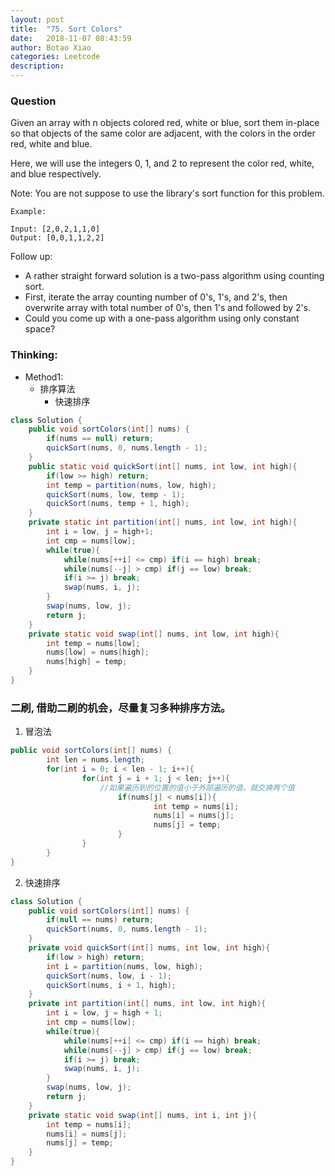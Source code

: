 ```yaml
---
layout: post
title:  "75. Sort Colors"
date:   2018-11-07 08:43:59
author: Botao Xiao
categories: Leetcode
description:
---
```

### Question
Given an array with n objects colored red, white or blue, sort them in-place so that objects of the same color are adjacent, with the colors in the order red, white and blue.

Here, we will use the integers 0, 1, and 2 to represent the color red, white, and blue respectively.

Note: You are not suppose to use the library's sort function for this problem.

```
Example:

Input: [2,0,2,1,1,0]
Output: [0,0,1,1,2,2]
```

Follow up:
* A rather straight forward solution is a two-pass algorithm using counting sort.
* First, iterate the array counting number of 0's, 1's, and 2's, then overwrite array with total number of 0's, then 1's and followed by 2's.
* Could you come up with a one-pass algorithm using only constant space?


### Thinking:
* Method1:
	* 排序算法
		* 快速排序

```Java
class Solution {
    public void sortColors(int[] nums) {
        if(nums == null) return;
        quickSort(nums, 0, nums.length - 1);
    }
    public static void quickSort(int[] nums, int low, int high){
        if(low >= high) return;
        int temp = partition(nums, low, high);
        quickSort(nums, low, temp - 1);
        quickSort(nums, temp + 1, high);
    }
    private static int partition(int[] nums, int low, int high){
        int i = low, j = high+1;
        int cmp = nums[low];
        while(true){
            while(nums[++i] <= cmp) if(i == high) break;
            while(nums[--j] > cmp) if(j == low) break;
            if(i >= j) break;
            swap(nums, i, j);
        }
        swap(nums, low, j);
        return j;
    }
    private static void swap(int[] nums, int low, int high){
        int temp = nums[low];
        nums[low] = nums[high];
        nums[high] = temp;
    }
}
```

### 二刷, 借助二刷的机会，尽量复习多种排序方法。
1. 冒泡法
```Java
public void sortColors(int[] nums) {
		int len = nums.length;
		for(int i = 0; i < len - 1; i++){
				for(int j = i + 1; j < len; j++){
					//如果遍历到的位置的值小于外部遍历的值，就交换两个值
						if(nums[j] < nums[i]){
								int temp = nums[i];
								nums[i] = nums[j];
								nums[j] = temp;
						}
				}
		}
}
```

2. 快速排序
```Java
class Solution {
    public void sortColors(int[] nums) {
        if(null == nums) return;
        quickSort(nums, 0, nums.length - 1);
    }
    private void quickSort(int[] nums, int low, int high){
        if(low > high) return;
        int i = partition(nums, low, high);
        quickSort(nums, low, i - 1);
        quickSort(nums, i + 1, high);
    }
    private int partition(int[] nums, int low, int high){
        int i = low, j = high + 1;
        int cmp = nums[low];
        while(true){
            while(nums[++i] <= cmp) if(i == high) break;
            while(nums[--j] > cmp) if(j == low) break;
            if(i >= j) break;
            swap(nums, i, j);
        }
        swap(nums, low, j);
        return j;
    }
    private static void swap(int[] nums, int i, int j){
        int temp = nums[i];
        nums[i] = nums[j];
        nums[j] = temp;
    }
}
```
